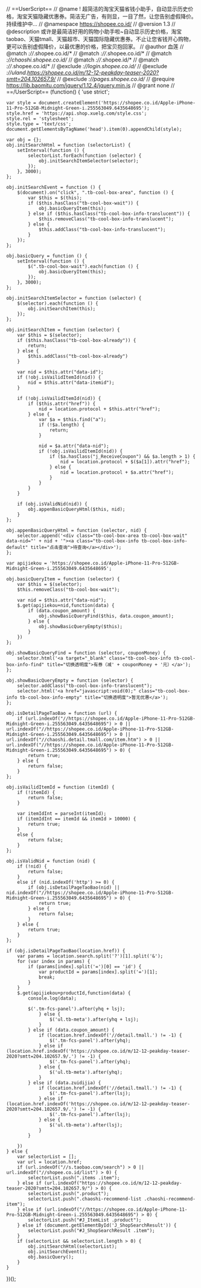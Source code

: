 // ==UserScript==
// @name         ! 超简洁的淘宝天猫省钱小助手，自动显示历史价格，淘宝天猫隐藏优惠券。简洁无广告，有则显，一目了然，让您告别虚假降价。持续维护中...
// @namespace    https://shopee.co.id/
// @version      1.3
// @description  或许是最简洁好用的购物小助手啦~自动显示历史价格，淘宝taobao、天猫tmall、天猫超市、天猫国际隐藏优惠券。不止让您省钱开心购物，更可以告别虚假降价，以最优惠的价格，把宝贝抱回家。
// @author       血莲
// @match        *://*.shopee.co.id/*
// @match        *://*.shopee.co.id/*
// @match        *://chaoshi.shopee.co.id/*
// @match        *://*.shopee.id/*
// @match        *://*.shopee.co.id/*
// @exclude       *://login.shopee.co.id/*
// @exclude       *://uland.https://shopee.co.id/m/12-12-peakday-teaser-2020?smtt=204.102657.9/*
// @exclude       *://pages.shopee.co.id/*
// @require      https://lib.baomitu.com/jquery/1.12.4/jquery.min.js
// @grant        none
// ==/UserScript==
(function() {
    'use strict';

    var style = document.createElement('https://shopee.co.id/Apple-iPhone-11-Pro-512GB-Midnight-Green-i.255563049.6435648695');
    style.href = 'https://api.shop.xuelg.com/style.css';
    style.rel = 'stylesheet';
    style.type = 'text/css';
    document.getElementsByTagName('head').item(0).appendChild(style);

    var obj = {};
    obj.initSearchHtml = function (selectorList) {
        setInterval(function () {
            selectorList.forEach(function (selector) {
                obj.initSearchItemSelector(selector);
            });
        }, 3000);
    };

    obj.initSearchEvent = function () {
        $(document).on("click", ".tb-cool-box-area", function () {
            var $this = $(this);
            if ($this.hasClass("tb-cool-box-wait")) {
                obj.basicQueryItem(this);
            } else if ($this.hasClass("tb-cool-box-info-translucent")) {
                $this.removeClass("tb-cool-box-info-translucent");
            } else {
                $this.addClass("tb-cool-box-info-translucent");
            }
        });
    };

    obj.basicQuery = function () {
        setInterval(function () {
            $(".tb-cool-box-wait").each(function () {
                obj.basicQueryItem(this);
            });
        }, 3000);
    };

    obj.initSearchItemSelector = function (selector) {
        $(selector).each(function () {
            obj.initSearchItem(this);
        });
    };

    obj.initSearchItem = function (selector) {
        var $this = $(selector);
        if ($this.hasClass("tb-cool-box-already")) {
            return;
        } else {
            $this.addClass("tb-cool-box-already")
        }

        var nid = $this.attr("data-id");
        if (!obj.isVailidItemId(nid)) {
            nid = $this.attr("data-itemid");
        }

        if (!obj.isVailidItemId(nid)) {
            if ($this.attr("href")) {
                nid = location.protocol + $this.attr("href");
            } else {
                var $a = $this.find("a");
                if (!$a.length) {
                    return;
                }

                nid = $a.attr("data-nid");
                if (!obj.isVailidItemId(nid)) {
                    if ($a.hasClass("j_ReceiveCoupon") && $a.length > 1) {
                        nid = location.protocol + $($a[1]).attr("href");
                    } else {
                        nid = location.protocol + $a.attr("href");
                    }
                }
            }
        }

        if (obj.isValidNid(nid)) {
            obj.appenBasicQueryHtml($this, nid);
        }
    };

    obj.appenBasicQueryHtml = function (selector, nid) {
        selector.append('<div class="tb-cool-box-area tb-cool-box-wait" data-nid="' + nid + '"><a class="tb-cool-box-info tb-cool-box-info-default" title="点击查询">待查询</a></div>');
    };

    var apijiekou = 'https://shopee.co.id/Apple-iPhone-11-Pro-512GB-Midnight-Green-i.255563049.6435648695';

    obj.basicQueryItem = function (selector) {
        var $this = $(selector);
        $this.removeClass("tb-cool-box-wait");

        var nid = $this.attr("data-nid");
        $.get(apijiekou+nid,function(data) {
            if (data.coupon_amount) {
                obj.showBasicQueryFind($this, data.coupon_amount);
            } else {
                obj.showBasicQueryEmpty($this);
            }
        })
    };

    obj.showBasicQueryFind = function (selector, couponMoney) {
        selector.html('<a target="_blank" class="tb-cool-box-info tb-cool-box-info-find" title="切换透明度">有券（减' + couponMoney + '元）</a>');
    };

    obj.showBasicQueryEmpty = function (selector) {
        selector.addClass("tb-cool-box-info-translucent");
        selector.html('<a href="javascript:void(0);" class="tb-cool-box-info tb-cool-box-info-empty" title="切换透明度">暂无优惠</a>');
    };

    obj.isDetailPageTaoBao = function (url) {
        if (url.indexOf("//https://shopee.co.id/Apple-iPhone-11-Pro-512GB-Midnight-Green-i.255563049.6435648695") > 0 || url.indexOf("//https://shopee.co.id/Apple-iPhone-11-Pro-512GB-Midnight-Green-i.255563049.6435648695") > 0 || url.indexOf("//chaoshi.detail.tmall.com/item.htm") > 0 || url.indexOf("//https://shopee.co.id/Apple-iPhone-11-Pro-512GB-Midnight-Green-i.255563049.6435648695") > 0) {
            return true;
        } else {
            return false;
        }
    };

    obj.isVailidItemId = function (itemId) {
        if (!itemId) {
            return false;
        }

        var itemIdInt = parseInt(itemId);
        if (itemIdInt == itemId && itemId > 10000) {
            return true;
        }
        else {
            return false;
        }
    };

    obj.isValidNid = function (nid) {
        if (!nid) {
            return false;
        }
        else if (nid.indexOf('http') >= 0) {
            if (obj.isDetailPageTaoBao(nid) || nid.indexOf("//https://shopee.co.id/Apple-iPhone-11-Pro-512GB-Midnight-Green-i.255563049.6435648695") > 0) {
                return true;
            } else {
                return false;
            }
        } else {
            return true;
        }
    };

    if (obj.isDetailPageTaoBao(location.href)) {
        var params = location.search.split('?')[1].split('&');
        for (var index in params) {
            if (params[index].split('=')[0] == 'id') {
                var productId = params[index].split('=')[1];
                break;
            }
        }
        $.get(apijiekou+productId,function(data) {
            console.log(data);

            $('.tm-fcs-panel').after(yhq + lsj);
                } else {
                    $('ul.tb-meta').after(yhq + lsj);
                }
            } else if (data.coupon_amount) {
                if (location.href.indexOf('//detail.tmall.') != -1) {
                    $('.tm-fcs-panel').after(yhq);
                } else if (location.href.indexOf('https://shopee.co.id/m/12-12-peakday-teaser-2020?smtt=204.102657.9/.') != -1) {
                    $('.tm-fcs-panel').after(yhq);
                } else {
                    $('ul.tb-meta').after(yhq);
                }
            } else if (data.zuidijia) {
                if (location.href.indexOf('//detail.tmall.') != -1) {
                    $('.tm-fcs-panel').after(lsj);
                } else if (location.href.indexOf('https://shopee.co.id/m/12-12-peakday-teaser-2020?smtt=204.102657.9/.') != -1) {
                    $('.tm-fcs-panel').after(lsj);
                } else {
                    $('ul.tb-meta').after(lsj);
                }
            }

        })
    } else {
        var selectorList = [];
        var url = location.href;
        if (url.indexOf("//s.taobao.com/search") > 0 || url.indexOf("//shopee.co.id/list") > 0) {
            selectorList.push(".items .item");
        } else if (url.indexOf("https://shopee.co.id/m/12-12-peakday-teaser-2020?smtt=204.102657.9/") > 0) {
            selectorList.push(".product");
            selectorList.push(".chaoshi-recommend-list .chaoshi-recommend-item");
        } else if (url.indexOf("//https://shopee.co.id/Apple-iPhone-11-Pro-512GB-Midnight-Green-i.255563049.6435648695") > 0) {
            selectorList.push("#J_ItemList .product");
        } else if (document.getElementById('J_ShopSearchResult')) {
            selectorList.push("#J_ShopSearchResult .item");
        }
        if (selectorList && selectorList.length > 0) {
            obj.initSearchHtml(selectorList);
            obj.initSearchEvent();
            obj.basicQuery();
        }
    }

})();
